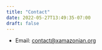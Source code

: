 ```yaml
---
title: "Contact"
date: 2022-05-27T13:49:35-07:00
draft: false
---
```


- Email: contact@xamazonian.org